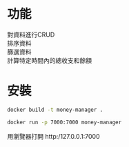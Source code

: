 功能
===
對資料進行CRUD  
排序資料  
篩選資料  
計算特定時間內的總收支和餘額  

安裝
===
```sh
docker build -t money-manager .
```
```sh
docker run -p 7000:7000 money-manager
```
用瀏覽器打開 http:/127.0.0.1:7000
